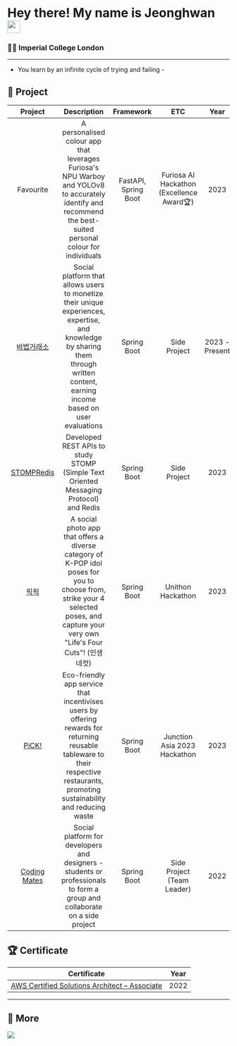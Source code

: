 # Hey there! My name is Jeonghwan <img src="https://github.com/TheDudeThatCode/TheDudeThatCode/blob/master/Assets/Hi.gif" width="29px">
### 👨‍🔬 Imperial College London

---
- You learn by an infinite cycle of trying and failing -

## 🚀 Project
| Project | Description | Framework | ETC | Year | 
| :---: | :---: | :--: | :--: | :--: |
| Favourite | A personalised colour app that leverages Furiosa's NPU Warboy and YOLOv8 to accurately identify and recommend the best-suited personal colour for individuals | FastAPI, Spring Boot | Furiosa AI Hackathon (Excellence Award🏆) | 2023 | 
| [비법거래소](https://stage-bibubex.com/) | Social platform that allows users to monetize their unique experiences, expertise, and knowledge by sharing them through written content, earning income based on user evaluations | Spring Boot | Side Project | 2023 - Present | 
| [STOMPRedis](https://github.com/brian6484/STOMPRedis) | Developed REST APIs to study STOMP (Simple Text Oriented Messaging Protocol) and Redis | Spring Boot | Side Project | 2023 | 
| [픽픽](https://github.com/unit10team7/unithon-backend) | A social photo app that offers a diverse category of K-POP idol poses for you to choose from, strike your 4 selected poses, and capture your very own "Life's Four Cuts"! (인생네컷) | Spring Boot | Unithon Hackathon | 2023 | 
| [PiCK!](https://github.com/junction-asia-pros/pros-team-server) | Eco-friendly app service that incentivises users by offering rewards for returning reusable tableware to their respective restaurants, promoting sustainability and reducing waste | Spring Boot | Junction Asia 2023 Hackathon | 2023 | 
| [Coding Mates](https://github.com/Coding-Mates-Group/codingmates) | Social platform for developers and designers - students or professionals to form a group and collaborate on a side project | Spring Boot | Side Project (Team Leader) | 2022 | 


## 🏆 Certificate
| Certificate | Year | 
| :---: | :---: |
| [AWS Certified Solutions Architect – Associate](https://www.credly.com/badges/a1d276a8-0804-418e-9319-d646b4b8de90/linked_in?t=rgv96u) | 2022 | 



---

## 📃 More
<a href="https://brian6484.github.io/"><img src="https://img.shields.io/badge/GitHub-181717?style=flat-square&logo=GitHub&logoColor=white"/></a>  




